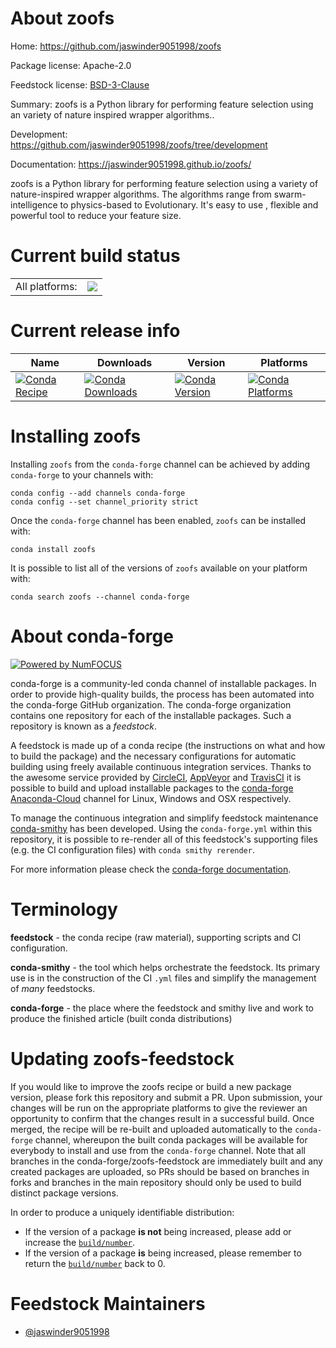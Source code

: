 About zoofs
===========

Home: https://github.com/jaswinder9051998/zoofs

Package license: Apache-2.0

Feedstock license: [BSD-3-Clause](https://github.com/conda-forge/zoofs-feedstock/blob/master/LICENSE.txt)

Summary: zoofs is a Python library for performing feature selection using an variety of nature inspired wrapper algorithms..

Development: https://github.com/jaswinder9051998/zoofs/tree/development

Documentation: https://jaswinder9051998.github.io/zoofs/

zoofs is a Python library for performing feature selection using a variety of nature-inspired wrapper algorithms.
The algorithms range from swarm-intelligence to physics-based to Evolutionary.
It's easy to use , flexible and powerful tool to reduce your feature size.


Current build status
====================


<table><tr><td>All platforms:</td>
    <td>
      <a href="https://dev.azure.com/conda-forge/feedstock-builds/_build/latest?definitionId=15647&branchName=master">
        <img src="https://dev.azure.com/conda-forge/feedstock-builds/_apis/build/status/zoofs-feedstock?branchName=master">
      </a>
    </td>
  </tr>
</table>

Current release info
====================

| Name | Downloads | Version | Platforms |
| --- | --- | --- | --- |
| [![Conda Recipe](https://img.shields.io/badge/recipe-zoofs-green.svg)](https://anaconda.org/conda-forge/zoofs) | [![Conda Downloads](https://img.shields.io/conda/dn/conda-forge/zoofs.svg)](https://anaconda.org/conda-forge/zoofs) | [![Conda Version](https://img.shields.io/conda/vn/conda-forge/zoofs.svg)](https://anaconda.org/conda-forge/zoofs) | [![Conda Platforms](https://img.shields.io/conda/pn/conda-forge/zoofs.svg)](https://anaconda.org/conda-forge/zoofs) |

Installing zoofs
================

Installing `zoofs` from the `conda-forge` channel can be achieved by adding `conda-forge` to your channels with:

```
conda config --add channels conda-forge
conda config --set channel_priority strict
```

Once the `conda-forge` channel has been enabled, `zoofs` can be installed with:

```
conda install zoofs
```

It is possible to list all of the versions of `zoofs` available on your platform with:

```
conda search zoofs --channel conda-forge
```


About conda-forge
=================

[![Powered by
NumFOCUS](https://img.shields.io/badge/powered%20by-NumFOCUS-orange.svg?style=flat&colorA=E1523D&colorB=007D8A)](https://numfocus.org)

conda-forge is a community-led conda channel of installable packages.
In order to provide high-quality builds, the process has been automated into the
conda-forge GitHub organization. The conda-forge organization contains one repository
for each of the installable packages. Such a repository is known as a *feedstock*.

A feedstock is made up of a conda recipe (the instructions on what and how to build
the package) and the necessary configurations for automatic building using freely
available continuous integration services. Thanks to the awesome service provided by
[CircleCI](https://circleci.com/), [AppVeyor](https://www.appveyor.com/)
and [TravisCI](https://travis-ci.com/) it is possible to build and upload installable
packages to the [conda-forge](https://anaconda.org/conda-forge)
[Anaconda-Cloud](https://anaconda.org/) channel for Linux, Windows and OSX respectively.

To manage the continuous integration and simplify feedstock maintenance
[conda-smithy](https://github.com/conda-forge/conda-smithy) has been developed.
Using the ``conda-forge.yml`` within this repository, it is possible to re-render all of
this feedstock's supporting files (e.g. the CI configuration files) with ``conda smithy rerender``.

For more information please check the [conda-forge documentation](https://conda-forge.org/docs/).

Terminology
===========

**feedstock** - the conda recipe (raw material), supporting scripts and CI configuration.

**conda-smithy** - the tool which helps orchestrate the feedstock.
                   Its primary use is in the construction of the CI ``.yml`` files
                   and simplify the management of *many* feedstocks.

**conda-forge** - the place where the feedstock and smithy live and work to
                  produce the finished article (built conda distributions)


Updating zoofs-feedstock
========================

If you would like to improve the zoofs recipe or build a new
package version, please fork this repository and submit a PR. Upon submission,
your changes will be run on the appropriate platforms to give the reviewer an
opportunity to confirm that the changes result in a successful build. Once
merged, the recipe will be re-built and uploaded automatically to the
`conda-forge` channel, whereupon the built conda packages will be available for
everybody to install and use from the `conda-forge` channel.
Note that all branches in the conda-forge/zoofs-feedstock are
immediately built and any created packages are uploaded, so PRs should be based
on branches in forks and branches in the main repository should only be used to
build distinct package versions.

In order to produce a uniquely identifiable distribution:
 * If the version of a package **is not** being increased, please add or increase
   the [``build/number``](https://docs.conda.io/projects/conda-build/en/latest/resources/define-metadata.html#build-number-and-string).
 * If the version of a package **is** being increased, please remember to return
   the [``build/number``](https://docs.conda.io/projects/conda-build/en/latest/resources/define-metadata.html#build-number-and-string)
   back to 0.

Feedstock Maintainers
=====================

* [@jaswinder9051998](https://github.com/jaswinder9051998/)

